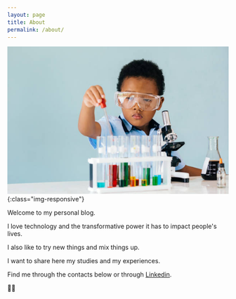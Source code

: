 ```yaml
---
layout: page
title: About
permalink: /about/
---
```


![Lab image](/assets/img/about.jpeg){:class="img-responsive"}

Welcome to my personal blog.

I love technology and the transformative power it has to impact people's lives.

I also like to try new things and mix things up.

I want to share here my studies and my experiences.

Find me through the contacts below or through [Linkedin](https://www.linkedin.com/in/vilmar-bispo-filho-05075951/).

👋🏾